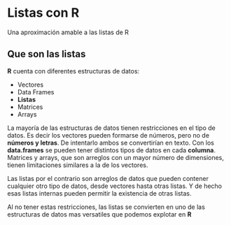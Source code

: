 # Listas con R

Una aproximación amable a las listas de R

##  Que son las listas

**R** cuenta con diferentes estructuras de datos:

* Vectores
* Data Frames
* **Listas**
* Matrices
* Arrays

La mayoría de las estructuras de datos tienen restricciones en el tipo de datos.
Es decir los vectores pueden formarse de números, pero no de **números y letras**. De intentarlo ambos se convertirían en 
texto. Con los **data.frames** se pueden tener distintos tipos de datos en cada **columna**. Matrices y arrays, que son 
arreglos con un mayor número de dimensiones, tienen limitaciones similares a la de los vectores.

Las listas por el contrario son arreglos de datos que pueden contener cualquier otro tipo de datos, desde vectores hasta
otras listas. Y de hecho esas listas internas pueden permitir la existencia de otras listas.

Al no tener estas restricciones, las listas se convierten en uno de las estructuras de datos mas versatiles que podemos 
explotar en **R**
